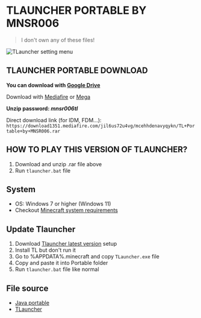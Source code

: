 # TLAUNCHER PORTABLE BY MNSR006
> I don't own any of these files!

![TLauncher setting menu](https://tlauncher.org/img/tlauncher-2.0-settings-en.png)
## TLAUNCHER PORTABLE DOWNLOAD
**You can download with [Google Drive](https://drive.google.com/file/d/16_3UASMmXdVPPrncosOtXDJFycB4KAqF/view?usp=share_link)**

Download with [Mediafire](https://www.mediafire.com/file/mcehhdenavyqykn/TL+Portable+by+MNSR006.rar/file) or [Mega](https://mega.nz/file/cdJB3bLQ#KxGKVT1CQrlzodLE-nKC7ohD_J7kNhx-glhA_26rMgc)

**Unzip password: _mnsr006tl_**

Direct download link (for IDM, FDM...): 
```https://download1351.mediafire.com/jil6us72u4vg/mcehhdenavyqykn/TL+Portable+by+MNSR006.rar```

## HOW TO PLAY THIS VERSION OF TLAUNCHER?
1. Download and unzip .rar file above
2. Run `tlauncher.bat` file

## System
- OS: Windows 7 or higher (Windows 11)
- Checkout [Minecraft system requirements](https://www.minecraft.net/en-us/store/minecraft-java-bedrock-edition-pc#features2)

## Update Tlauncher
1. Download [Tlauncher latest version](https://tlauncher.org/en/) setup
2. Install TL but don't run it
3. Go to %APPDATA%\.minecraft and copy `TLauncher.exe` file
4. Copy and paste it into Portable folder
5. Run `tlauncher.bat` file like normal

## File source

- [Java portable](https://portableapps.com/apps/utilities/java_portable)
- [TLauncher](https://tlauncher.org/en/)
